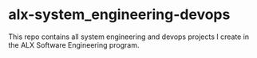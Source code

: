 # alx-system_engineering-devops
This repo contains all system engineering and devops projects I create in the ALX Software Engineering program.
